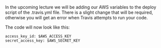 In the upcoming lecture we will be adding our AWS variables to the deploy script of the .travis.yml file. There is a slight change that will be required, otherwise you will get an error when Travis attempts to run your code.

The code will now look like this:

    access_key_id: $AWS_ACCESS_KEY
    secret_access_key: $AWS_SECRET_KEY